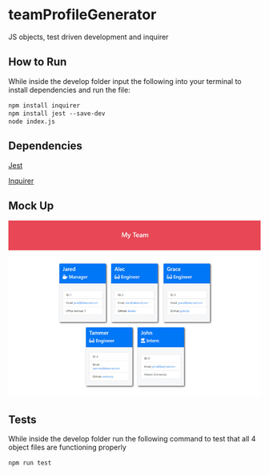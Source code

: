 # teamProfileGenerator
JS objects, test driven development and inquirer
## How to Run
While inside the develop folder input the following into your terminal to install dependencies and run the file:
```
npm install inquirer
npm install jest --save-dev
node index.js
```
## Dependencies
[Jest](https://www.npmjs.com/package/jest)

[Inquirer](https://www.npmjs.com/package/inquirer)
## Mock Up
![mock-up](./develop/src/10-object-oriented-programming-homework-demo(1).jpg)
## Tests
While inside the develop folder run the following command to test that all 4 object files are functioning properly
```
npm run test
```